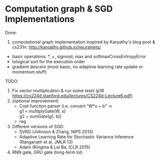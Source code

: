 # Computation graph & SGD Implementations


 Done: 
 1. computational graph implementation inspired by Karpathy's blog post & cs231n: http://karpathy.github.io/neuralnets/
  * basic operations: *, +, sigmoid, max and softmaxCrossEntropyError
  * tological sort for the execution order
  * gradient descent (most basic, no adaptive learning rate update or momentum stuff)
  
TODO:
 1. Fix vector multiplication & run some tests (p18 https://cs224d.stanford.edu/lectures/CS224d-Lecture6.pdf)
 2. (optional improvement) 
    * Cost function parser (i.e. convert "W*x + b" -> <br/> g1 = multiplyGate(W, x) <br/> g2 = sumGate(g1, b))
    * reg
 3. Different versions of SGD: 
    * SVRG (Johnson & Zhang, NIPS 2013)
    * Adaptive Learning Rate for Stochastic Variance Inference (Ranganath et al, JMLR 13)
    * Adam (Kingma & Lei Ba, ICLR 2015)
 4. RNN gate, GRU gate (long-term lol)
